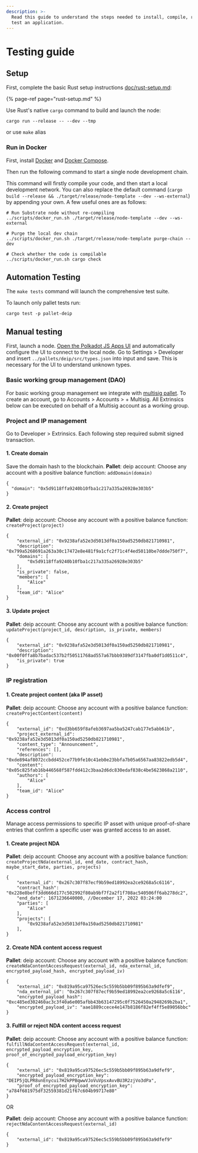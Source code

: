 ```yaml
---
description: >-
  Read this guide to understand the steps needed to install, compile, run, and
  test an application.
---
```


# Testing guide

## Setup

First, complete the basic Rust setup instructions [doc/rust-setup.md](https://github.com/DEIPworld/deip-polkadot/blob/main/doc/rust-setup.md):

{% page-ref page="rust-setup.md" %}

Use Rust's native `cargo` command to build and launch the node:

```text
cargo run --release -- --dev --tmp
```

or use `make` alias

### Run in Docker

First, install [Docker](https://docs.docker.com/get-docker/) and [Docker Compose](https://docs.docker.com/compose/install/).

Then run the following command to start a single node development chain.

This command will firstly compile your code, and then start a local development network. You can also replace the default command \(`cargo build --release && ./target/release/node-template --dev --ws-external`\) by appending your own. A few useful ones are as follows:

```text
# Run Substrate node without re-compiling
../scripts/docker_run.sh ./target/release/node-template --dev --ws-external

# Purge the local dev chain
../scripts/docker_run.sh ./target/release/node-template purge-chain --dev

# Check whether the code is compilable
../scripts/docker_run.sh cargo check
```

## Automation Testing

The `make tests` command will launch the comprehensive test suite.

To launch only pallet tests run:

```text
cargo test -p pallet-deip
```

## Manual testing

First, launch a node. [Open the Polkadot JS Apps UI](https://polkadot.js.org/apps/#/extrinsics?rpc=ws://127.0.0.1:9944) and automatically configure the UI to connect to the local node. Go to Settings &gt; Developer and insert `../pallets/deip/src/types.json` into input and save. This is necessary for the UI to understand unknown types.

### Basic working group management \(DAO\)

For basic working group management we integrate with [multisig pallet](https://docs.rs/pallet-multisig/3.0.0/pallet_multisig/). To create an account, go to Accounts &gt; Accounts &gt; + Multisig. All Extrinsics below can be executed on behalf of a Multisig account as a working group.

### Project and IP management

Go to Developer &gt; Extrinsics. Each following step required submit signed transaction.

#### 1. Create domain

Save the domain hash to the blockchain. **Pallet**: deip account: Choose any account with a positive balance function: `addDomain(domain)`

```text
{
  "domain": "0x5d9118ffa9240b10fba1c217a335a26928e303b5"
}
```

#### 2. Create project

**Pallet**: deip account: Choose any account with a positive balance function: `createProject(project)`

```text
{
    "external_id": "0x9238afa52e3d5013df0a150ad5250db821710981",
    "description": "0x799a5268691a263a30c17472e8e481f9a1cfc2f71c4f4ed50110be7ddde750f7",
    "domains": [
        "0x5d9118ffa9240b10fba1c217a335a26928e303b5"
    ],
    "is_private": false,
    "members": [
        "Alice"
    ],
    "team_id": "Alice"
}
```

#### 3. Update project

**Pallet**: deip account: Choose any account with a positive balance function: `updateProject(project_id, description, is_private, members)`

```text
{
    "external_id": "0x9238afa52e3d5013df0a150ad5250db821710981",
    "description": "0x00f0ffa8b7badac537b2f50511768ad557a67bbb9389df3147fba0df1d0511c4",
    "is_private": true
}
```

### IP registration

#### 1. Create project content \(aka IP asset\)

**Pallet**: deip account: Choose any account with a positive balance function: `createProjectContent(content)`

```text
{
    "external_id": "0xd3bb659f8afeb3697aa5ba5247cab177e5abb61b",
    "project_external_id": "0x9238afa52e3d5013df0a150ad5250db821710981",
    "content_type": "Announcement",
    "references": [],
    "description": "0xde894af8072ccbdd452ce77b9fe10c41eb0e23bbfa7b05a6567aa83822edb5d4",
    "content": "0x05c825fab16b446568f587fdd412c3baa2d6dc830edaf838c4be5623868a2110",
    "authors": [
        "Alice"
    ],
    "team_id": "Alice"
}
```

### Access control

Manage access permissions to specific IP asset with unique proof-of-share entries that confirm a specific user was granted access to an asset.

#### 1. Create project NDA

**Pallet**: deip account: Choose any account with a positive balance function: `createProjectNda(external_id, end_date, contract_hash, maybe_start_date, parties, projects)`

```text
{
    "external_id": "0x267c307f87ecf9b59ed18992ea2ce9268a5c6116",
    "contract_hash": "0x228e8beff3dd666d177c502992f80ab9bf7f2a2f1f708ac540506ff6ab278dc2",
    "end_date": 1671236640000, //December 17, 2022 03:24:00
    "parties": [
        "Alice"
    ],
    "projects": [
        "0x9238afa52e3d5013df0a150ad5250db821710981"
    ],
}
```

#### 2. Create NDA content access request

**Pallet**: deip account: Choose any account with a positive balance function: `createNdaContentAccessRequest(external_id, nda_external_id, encrypted_payload_hash, encrypted_payload_iv)`

```text
{
    "external_id": "0x819a95ca97526ec5c559b5bb09f895b63a9dfef9",
	"nda_external_id": "0x267c307f87ecf9b59ed18992ea2ce9268a5c6116",
    "encrypted_payload_hash": "0xc485ed302460ac3c3f40a6e005afbb43b63147295c0f7526450a2948269b2ba1",
    "encrypted_payload_iv": "aae1889ccece4e147b8186f82ef4ff5e89056bbc"
}
```

#### 3. Fulfill or reject NDA content access request

**Pallet**: deip account: Choose any account with a positive balance function: `fulfillNdaContentAccessRequest(external_id, encrypted_payload_encryption_key, proof_of_encrypted_payload_encryption_key)`

```text
{
    "external_id": "0x819a95ca97526ec5c559b5bb09f895b63a9dfef9",
    "encrypted_payload_encryption_key": "DEIP5jQLPR8unEnycui7H2kPPBqwwVJoVuVpsxAvvBU3R2zjVo3dPa",
    "proof_of_encrypted_payload_encryption_key": "a784f681975df32559381d21f67c604b99717e80"
}
```

OR

**Pallet**: deip account: Choose any account with a positive balance function: `rejectNdaContentAccessRequest(external_id)`

```text
{
    "external_id": "0x819a95ca97526ec5c559b5bb09f895b63a9dfef9"
}
```

